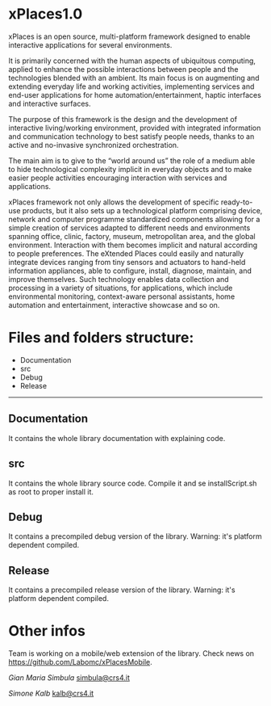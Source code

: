 xPlaces1.0
==========

xPlaces is an open source, multi-platform framework designed to enable interactive applications for several environments.

It is primarily concerned with the human aspects of ubiquitous computing, applied to enhance the possible interactions between people and the technologies blended with an ambient. 
Its main focus is on augmenting and extending everyday life and working activities, implementing services and end-user applications for home automation/entertainment, haptic interfaces and interactive surfaces.

The purpose of this framework is the design and the development of interactive living/working environment, provided with integrated information and communication technology to best satisfy people needs, thanks to an active and no-invasive synchronized orchestration. 

The main aim is to give to the “world around us” the role of a medium able to hide technological complexity implicit in everyday objects and to make easier people activities encouraging interaction with services and applications. 

xPlaces framework not only allows the development of specific ready-to-use products, but it also sets up a technological platform comprising device, network and computer programme standardized components allowing for a simple creation of services adapted to different needs and environments spanning office, clinic, factory, museum, metropolitan area, and the global environment. Interaction with them becomes implicit and natural according to people preferences. The eXtended Places could easily and naturally integrate devices ranging from tiny sensors and actuators to hand-held information appliances, able to configure, install, diagnose, maintain, and improve themselves. Such technology enables data collection and processing in a variety of situations, for applications, which include environmental monitoring, context-aware personal assistants, home automation and entertainment, interactive showcase and so on.

# Files and folders structure:

  * Documentation
  * src
  * Debug
  * Release

***
## Documentation 
It contains the whole library documentation with explaining code.
## src 
It contains the whole library source code. Compile it and se installScript.sh as root to proper install it.
## Debug 
It contains a precompiled debug version of the library. Warning: it's platform dependent compiled.
## Release
It contains a precompiled release version of the library. Warning: it's platform dependent compiled.

# Other infos
Team is working on a mobile/web extension of the library. Check news on https://github.com/Labomc/xPlacesMobile.

*Gian Maria Simbula*
simbula@crs4.it

*Simone Kalb*
kalb@crs4.it
